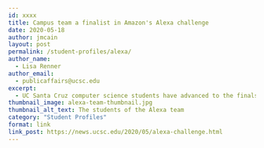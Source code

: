 ```yaml
---
id: xxxx
title: Campus team a finalist in Amazon's Alexa challenge
date: 2020-05-18
author: jmcain
layout: post
permalink: /student-profiles/alexa/
author_name:
  - Lisa Renner
author_email:
  - publicaffairs@ucsc.edu
excerpt:
  - UC Santa Cruz computer science students have advanced to the finals in a prestigious Amazon competition to build a “socialbot” that can converse with humans..
thumbnail_image: alexa-team-thumbnail.jpg
thumbnail_alt_text: The students of the Alexa team
category: "Student Profiles"
format: link
link_post: https://news.ucsc.edu/2020/05/alexa-challenge.html
---
```

